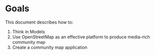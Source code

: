 # Goals

This document describes how to:

 1. Think in Models
 2. Use OpenStreetMap as an effective platform to produce media-rich community map
 3. Create a community map application
